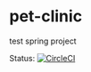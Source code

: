 # pet-clinic
test spring project

Status: [![CircleCI](https://circleci.com/gh/circleci/circleci-docs.svg?style=svg)](https://app.circleci.com/pipelines/github/dagon1093/pet-clinic)